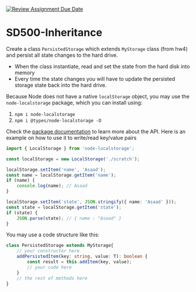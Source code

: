 [![Review Assignment Due Date](https://classroom.github.com/assets/deadline-readme-button-24ddc0f5d75046c5622901739e7c5dd533143b0c8e959d652212380cedb1ea36.svg)](https://classroom.github.com/a/CxYsPTEO)
# SD500-Inheritance
Create a class `PersistedStorage` which extends `MyStorage` class (from hw4) and persist all state changes to the hard drive.
* When the class instantiate, read and set the state from the hard disk into memory
* Every time the state changes you will have to update the persisted storage state back into the hard drive.
  
Because Node does not have a native `localStorage` object, you may use the `node-localstorage` package, which you can install using:
1. `npm i node-localstorage`
2. `npm i @types/node-localstorage -D`
  
Check the [package documentation](https://github.com/lmaccherone/node-localstorage) to learn more about the API. Here is an example on how to use it to write/read key/value pairs
```typescript
import { LocalStorage } from 'node-localstorage';

const localStorage = new LocalStorage('./scratch');

localStorage.setItem('name', 'Asaad');
const name = localStorage.getItem('name');
if (name) {
    console.log(name); // Asaad
}

localStorage.setItem('state', JSON.stringify({ name: 'Asaad' }));
const state = localStorage.getItem('state');
if (state) {
    JSON.parse(state); // { name : "Asaad" }
}
```
You may use a code structure like this:
```typescript
class PersistedStorage extends MyStorage{
    // your constructor here
    addPersistedItem(key: string, value: T): boolean { 
        const result = this.addItem(key, value);
        // your code here
    }
    // the rest of methods here 
}
```
